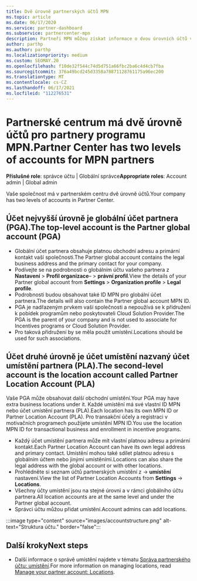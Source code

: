 ```yaml
---
title: Dvě úrovně partnerských účtů MPN
ms.topic: article
ms.date: 06/17/2020
ms.service: partner-dashboard
ms.subservice: partnercenter-mpn
description: Partneři MPN můžou získat informace o dvou úrovních účtů v partnerském centru, globálním účtu partnera (PGA) a účtu umístění partnera (PLA).
author: parthp
ms.author: parthp
ms.localizationpriority: medium
ms.custom: SEOMAY.20
ms.openlocfilehash: f10de32f544c74d5d751a66fbc2ba6c4d4cb7fba
ms.sourcegitcommit: 376a49bcd245d3358a78871128761175a96ec200
ms.translationtype: MT
ms.contentlocale: cs-CZ
ms.lasthandoff: 06/17/2021
ms.locfileid: "112276531"
---
```

# <a name="partner-center-has-two-levels-of-accounts-for-mpn-partners"></a><span data-ttu-id="4ccec-103">Partnerské centrum má dvě úrovně účtů pro partnery programu MPN.</span><span class="sxs-lookup"><span data-stu-id="4ccec-103">Partner Center has two levels of accounts for MPN partners</span></span>

<span data-ttu-id="4ccec-104">**Příslušné role**: správce účtu | Globální správce</span><span class="sxs-lookup"><span data-stu-id="4ccec-104">**Appropriate roles**: Account admin | Global admin</span></span>

<span data-ttu-id="4ccec-105">Vaše společnost má v partnerském centru dvě úrovně účtů.</span><span class="sxs-lookup"><span data-stu-id="4ccec-105">Your company has two levels of accounts in Partner Center.</span></span>

## <a name="the-top-level-account-is-the-partner-global-account-pga"></a><span data-ttu-id="4ccec-106">Účet nejvyšší úrovně je globální účet partnera (PGA).</span><span class="sxs-lookup"><span data-stu-id="4ccec-106">The top-level account is the Partner global account (PGA)</span></span>

- <span data-ttu-id="4ccec-107">Globální účet partnera obsahuje platnou obchodní adresu a primární kontakt vaší společnosti.</span><span class="sxs-lookup"><span data-stu-id="4ccec-107">The Partner global account contains the legal business address and the primary contact for your company.</span></span> 
- <span data-ttu-id="4ccec-108">Podívejte se na podrobnosti o globálním účtu vašeho partnera z **Nastavení**  >  **Profil organizace**–  >  **právní profil**.</span><span class="sxs-lookup"><span data-stu-id="4ccec-108">View the details of your Partner global account from **Settings** > **Organization profile** > **Legal profile**.</span></span>
- <span data-ttu-id="4ccec-109">Podrobnosti budou obsahovat také ID MPN pro globální účet partnera.</span><span class="sxs-lookup"><span data-stu-id="4ccec-109">The details will also contain the Partner global account MPN ID.</span></span> 
- <span data-ttu-id="4ccec-110">PGA je nadřazeným prvkem vaší společnosti a nepoužívá se k přidružení k pobídek programům nebo poskytovateli Cloud Solution Provider.</span><span class="sxs-lookup"><span data-stu-id="4ccec-110">The PGA is the parent of your company and is not used to associate for Incentives programs or Cloud Solution Provider.</span></span> 
- <span data-ttu-id="4ccec-111">Pro taková přidružení by se měla použít umístění.</span><span class="sxs-lookup"><span data-stu-id="4ccec-111">Locations should be used for such associations.</span></span>

## <a name="the-second-level-account-is-the-location-account-called-partner-location-account-pla"></a><span data-ttu-id="4ccec-112">Účet druhé úrovně je účet umístění nazvaný účet umístění partnera (PLA).</span><span class="sxs-lookup"><span data-stu-id="4ccec-112">The second-level account is the location account called Partner Location Account (PLA)</span></span>

<span data-ttu-id="4ccec-113">Vaše PGA může obsahovat další obchodní umístění.</span><span class="sxs-lookup"><span data-stu-id="4ccec-113">Your PGA may have extra business locations under it.</span></span> <span data-ttu-id="4ccec-114">Každé umístění má své vlastní ID MPN nebo účet umístění partnera (PLA).</span><span class="sxs-lookup"><span data-stu-id="4ccec-114">Each location has its own MPN ID or Partner Location Account (PLA).</span></span> <span data-ttu-id="4ccec-115">Pro transakční účely a registraci v motivačních programech použijete umístění MPN ID.</span><span class="sxs-lookup"><span data-stu-id="4ccec-115">You use the location MPN ID for transactional business and enrollment in incentive programs.</span></span>

- <span data-ttu-id="4ccec-116">Každý účet umístění partnera může mít vlastní platnou adresu a primární kontakt.</span><span class="sxs-lookup"><span data-stu-id="4ccec-116">Each Partner Location Account can have its own legal address and primary contact.</span></span> <span data-ttu-id="4ccec-117">Umístění mohou také sdílet platnou adresu s globálním účtem nebo jinými umístěními.</span><span class="sxs-lookup"><span data-stu-id="4ccec-117">Locations can also share the legal address with the global account or with other locations.</span></span>
- <span data-ttu-id="4ccec-118">Prohlédněte si seznam účtů partnerských umístění z  ->  **umístění** nastavení.</span><span class="sxs-lookup"><span data-stu-id="4ccec-118">View the list of Partner Location Accounts from **Settings** -> **Locations**.</span></span>
- <span data-ttu-id="4ccec-119">Všechny účty umístění jsou na stejné úrovni a v rámci globálního účtu partnera.</span><span class="sxs-lookup"><span data-stu-id="4ccec-119">All location accounts are at the same level and under the Partner global account.</span></span>
- <span data-ttu-id="4ccec-120">Správci účtu můžou přidat umístění.</span><span class="sxs-lookup"><span data-stu-id="4ccec-120">Account admins can add locations.</span></span>

:::image type="content" source="images/accountstructure.png" alt-text="Struktura účtu." border="false":::

## <a name="next-steps"></a><span data-ttu-id="4ccec-122">Další kroky</span><span class="sxs-lookup"><span data-stu-id="4ccec-122">Next steps</span></span>

- <span data-ttu-id="4ccec-123">Další informace o správě umístění najdete v tématu [Správa partnerského účtu: umístění](manage-locations.md).</span><span class="sxs-lookup"><span data-stu-id="4ccec-123">For more information on managing locations, read [Manage your partner account: Locations](manage-locations.md).</span></span>
